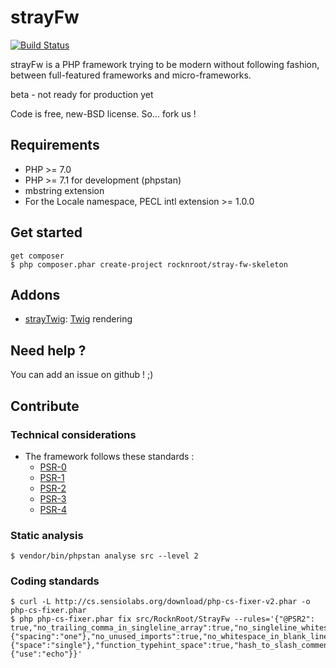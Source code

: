 # strayFw

[![Build Status](https://travis-ci.org/RocknRoot/strayFw.png?branch=master)](https://travis-ci.org/RocknRoot/strayFw)

strayFw is a PHP framework trying to be modern without following fashion, between full-featured frameworks and micro-frameworks.

beta - not ready for production yet

Code is free, new-BSD license. So... fork us !

## Requirements

* PHP >= 7.0
* PHP >= 7.1 for development (phpstan)
* mbstring extension
* For the Locale namespace, PECL intl extension >= 1.0.0

## Get started

    get composer
    $ php composer.phar create-project rocknroot/stray-fw-skeleton

## Addons

* [strayTwig](https://github.com/RocknRoot/strayTwig 'strayTwig'): [Twig](http://twig.sensiolabs.org/ 'Twig') rendering

## Need help ?

You can add an issue on github ! ;)

## Contribute

### Technical considerations

* The framework follows these standards :
    * [PSR-0](https://github.com/php-fig/fig-standards/blob/master/accepted/PSR-0.md 'PSR-0')
    * [PSR-1](https://github.com/php-fig/fig-standards/blob/master/accepted/PSR-1-basic-coding-standard.md 'PSR-1')
    * [PSR-2](https://github.com/php-fig/fig-standards/blob/master/accepted/PSR-2-coding-style-guide.md 'PSR-2')
    * [PSR-3](https://github.com/php-fig/fig-standards/blob/master/accepted/PSR-3-logger-interface.md 'PSR-3')
    * [PSR-4](https://github.com/php-fig/fig-standards/blob/master/accepted/PSR-4-autoloader.md 'PSR-4')

### Static analysis

    $ vendor/bin/phpstan analyse src --level 2

### Coding standards

    $ curl -L http://cs.sensiolabs.org/download/php-cs-fixer-v2.phar -o php-cs-fixer.phar
    $ php php-cs-fixer.phar fix src/RocknRoot/StrayFw --rules='{"@PSR2": true,"no_trailing_comma_in_singleline_array":true,"no_singleline_whitespace_before_semicolons":true,"concat_space":{"spacing":"one"},"no_unused_imports":true,"no_whitespace_in_blank_line":true,"ordered_imports":true,"blank_line_after_opening_tag":true,"declare_equal_normalize":{"space":"single"},"function_typehint_space":true,"hash_to_slash_comment":true,"lowercase_cast":true,"method_separation":true,"native_function_casing":true,"no_blank_lines_after_class_opening":true,"no_blank_lines_after_phpdoc":true,"no_leading_import_slash":true,"no_leading_namespace_whitespace":true,"no_mixed_echo_print":{"use":"echo"}}'
